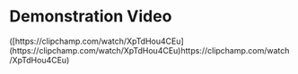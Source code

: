 <h1> Demonstration Video </h1>
([https://clipchamp.com/watch/XpTdHou4CEu](https://clipchamp.com/watch/XpTdHou4CEu)https://clipchamp.com/watch/XpTdHou4CEu)


